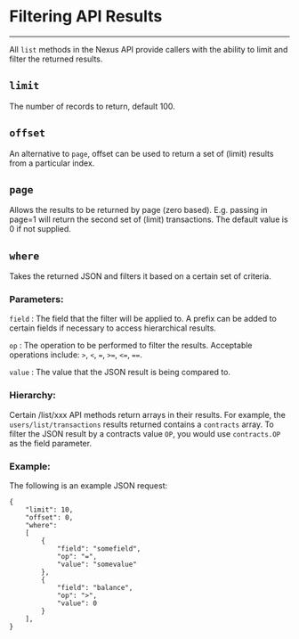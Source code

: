 # Filtering API Results
-----------------------------------

All `list` methods in the Nexus API provide callers with the ability to limit and filter the returned results.


## `limit`

The number of records to return, default 100.


## `offset`

An alternative to `page`, offset can be used to return a set of (limit) results from a particular index.


## `page`

Allows the results to be returned by page (zero based). E.g. passing in page=1 will return the second set of (limit) transactions. The default value is 0 if not supplied. 


## `where`

Takes the returned JSON and filters it based on a certain set of criteria.


### Parameters:
 
`field` : The field that the filter will be applied to. A prefix can be added to certain fields if necessary to access hierarchical results.

`op` : The operation to be performed to filter the results. Acceptable operations include: `>`, `<`, `=`, `>=`, `<=`, `==`.

`value` : The value that the JSON result is being compared to. 


### Hierarchy:

Certain /list/xxx API methods return arrays in their results. For example, the `users/list/transactions` results returned contains a  `contracts` array. To filter the JSON result by a contracts value `OP`, you would use `contracts.OP` as the field parameter.


### Example:

The following is an example JSON request: 
```
{
    "limit": 10,
    "offset": 0,
    "where":
    [
        {
            "field": "somefield",
            "op": "=",
            "value": "somevalue"
        },
        {
            "field": "balance",
            "op": ">",
            "value": 0
        }
    ],
}
```